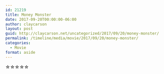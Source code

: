 ```yaml
---
id: 21219
title: Money Monster
date: 2017-09-20T00:00:00-06:00
author: claycarson
layout: post
guid: http://claycarson.net/uncategorized/2017/09/20/money-monster/
permalink: /timeline/media/movie/2017/09/20/money-monster/
categories:
  - Movie
format: aside
---
```

<div class="media-details"></div>

<div class="media-creator"></div>

<div class="media-rating">☆☆☆☆☆</div>